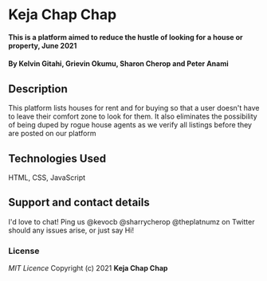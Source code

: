 # Keja Chap Chap

#### This is a platform aimed to reduce the hustle of looking for a house or property, June 2021

#### By **Kelvin Gitahi, Grievin Okumu, Sharon Cherop and Peter Anami**

## Description

This platform lists houses for rent and for buying so that a user doesn't have to leave their comfort zone to look for them. It also eliminates the possibility of being duped by rogue house agents as we verify all listings before they are posted on our platform

## Technologies Used

HTML, CSS, JavaScript

## Support and contact details

I'd love to chat! Ping us @kevocb @sharrycherop @theplatnumz on Twitter should any issues arise, or just say Hi!

### License

_MIT Licence_
Copyright (c) 2021 **Keja Chap Chap**
